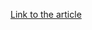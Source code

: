 [Link to the article](https://microsoft.com/security/blog/2020/01/21/sload-launches-version-2-0-starslord/)
